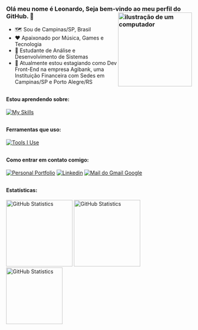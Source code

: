 <link rel="stylesheet" href="https://cdn.jsdelivr.net/gh/devicons/devicon@v2.15.1/devicon.min.css">

### Olá meu nome é Leonardo, Seja bem-vindo ao meu perfil do GitHub. 🙂 <img src="https://raw.githubusercontent.com/MicaelliMedeiros/micaellimedeiros/master/image/computer-illustration.png" alt="ilustração de um computador" min-width="200px" max-width="200px" width="200px" align="right">

- 🗺️ Sou de Campinas/SP, Brasil
- ❤️ Apaixonado por Música, Games e Tecnologia
- 🧠 Estudante de Análise e Desenvolvimento de Sistemas
- 💼 Atualmente estou estagiando como Dev Front-End na empresa Agibank, uma Instituição Financeira com Sedes em Campinas/SP e Porto Alegre/RS

##

#### Estou aprendendo sobre:
[![My Skills](https://skillicons.dev/icons?i=html,css,js,ts,react,nextjs,vite,tailwind)](https://skillicons.dev)


##

#### Ferramentas que uso:
[![Tools I Use](https://skillicons.dev/icons?i=vscode,postman,github,gitlab,git,vercel,figma)](https://skillicons.dev)

##

#### Como entrar em contato comigo:
[<img alt="Personal Portfolio" src="https://img.shields.io/badge/Portfolio-255E63?style=for-the-badge&logo=About.me&logoColor=white"/>](https://leozizz-portfolio.vercel.app/)
[<img alt="Linkedin" src="https://img.shields.io/badge/-linkedin-%230077B5?style=for-the-badge&logo=linkedin&logoColor=white"/>](https://www.linkedin.com/in/leozizz/)
[<img alt="Mail do Gmail Google" src="https://img.shields.io/badge/Gmail-D14836?style=for-the-badge&logo=gmail&logoColor=white"/>](mailto:leonardocps2015@gmail.com)

##

#### Estatísticas:
[<img height="180px" alt="GitHub Statistics" src="https://github-readme-stats.vercel.app/api/top-langs/?username=leozizz&layout=compact&langs_count=7&theme=radical"/>](https://github.com/)
[<img height="180px" alt="GitHub Statistics" src="https://github-readme-stats.vercel.app/api/?username=leozizz&show_icons=true&include_all_commits=true&theme=radical"/>](https://github.com/)
[<img height="153px" alt="GitHub Statistics" src="http://github-readme-streak-stats.herokuapp.com/?user=leozizz&amp;theme=radical"/>](https://github.com/)
